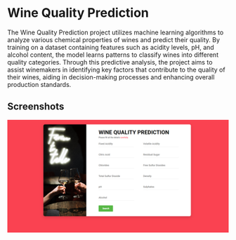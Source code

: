 # Wine Quality Prediction
The Wine Quality Prediction project utilizes machine learning algorithms to analyze various chemical properties of wines and predict their quality. By training on a dataset containing features such as acidity levels, pH, and alcohol content, the model learns patterns to classify wines into different quality categories. Through this predictive analysis, the project aims to assist winemakers in identifying key factors that contribute to the quality of their wines, aiding in decision-making processes and enhancing overall production standards.
## Screenshots
![alt text](https://github.com/ekluvya/Wine_Quality_Prediction/blob/main/screenshots/Screenshot%20(676).png)
